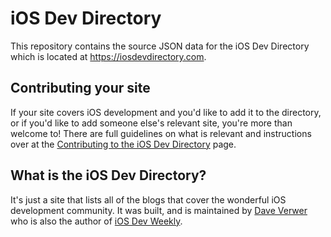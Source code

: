 # iOS Dev Directory

This repository contains the source JSON data for the iOS Dev Directory which is located at https://iosdevdirectory.com.

## Contributing your site

If your site covers iOS development and you'd like to add it to the directory, or if you'd like to add someone else's relevant site, you're more than welcome to! There are full guidelines on what is relevant and instructions over at the [Contributing to the iOS Dev Directory](https://iosdevdirectory.com/contributing/) page.

## What is the iOS Dev Directory?

It's just a site that lists all of the blogs that cover the wonderful iOS development community. It was built, and is maintained by [Dave Verwer](https://twitter.com/daveverwer) who is also the author of [iOS Dev Weekly](https://iosdevweekly.com).
